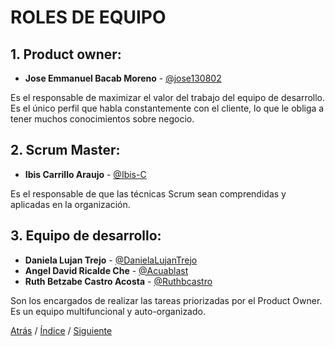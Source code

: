 # ROLES DE EQUIPO

## 1. Product owner:
* **Jose Emmanuel Bacab Moreno** - [@jose130802](https://github.com/jose130802 "jose130802") 

Es el responsable de maximizar el valor del trabajo del equipo de desarrollo.
Es el único perfil que habla constantemente con el cliente, lo que le obliga a tener muchos conocimientos sobre negocio.

## 2. Scrum Master:
* **Ibis Carrillo Araujo** - [@Ibis-C](https://github.com/Ibis-C "@Ibis-C")

Es el responsable de que las técnicas Scrum sean comprendidas y aplicadas en la 
organización.

## 3. Equipo de desarrollo:
* **Daniela Lujan Trejo** - [@DanielaLujanTrejo](https://github.com/DanielaLujanTrejo "@DanielaLujanTrejo") 
* **Angel David Ricalde Che** - [@Acuablast](https://github.com/Acuablast "@JAcuablast")
* **Ruth Betzabe Castro Acosta** - [@Ruthbcastro](https://github.com/Ruthbcastro "@Ruthbcastro")

Son los encargados de realizar las tareas priorizadas por el Product Owner. Es un 
equipo multifuncional y auto-organizado.

[Atrás](https://github.com/Ibis-C/Metodos-de-organizaci-n/blob/Daniela-Lujan/Trabajoenequipo.md#trabajo-en-equipo)
/ [Índice](https://github.com/Ibis-C/Metodos-de-organizaci-n/tree/main#%C3%ADndice "íNDICE") /
[Siguiente](https://github.com/Ibis-C/Metodos-de-organizaci-n/blob/Angel_Ricalde/Capacidadesdelproducto.md#capacidades-del-producto)
